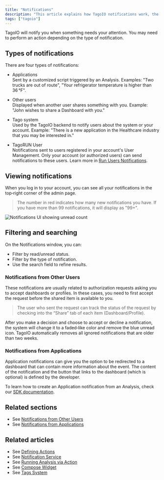 ```yaml
---
title: "Notifications"
description: "This article explains how TagoIO notifications work, the four types of notifications you may receive, where to view them in the admin interface, and how to filter or search notifications."
tags: ["tagoio"]
---
```

TagoIO will notify you when something needs your attention. You may need to perform an action depending on the type of notification.

## Types of notifications
There are four types of notifications:

- Applications  
  Sent by a customized script triggered by an Analysis. Examples: "Two trucks are out of route", "Your refrigerator temperature is higher than 36 °F".

- Other users  
  Displayed when another user shares something with you. Example: "John wishes to share a Dashboard with you."

- Tago system  
  Used by the TagoIO backend to notify users about the system or your account. Example: "There is a new application in the Healthcare industry that you may be interested in."

- TagoRUN User  
  Notifications sent to users registered in your account's User Management. Only your account (or authorized users) can send notifications to these users. Learn more in [Run Users Notifications](../notifications/notifications-for-users).

## Viewing notifications
When you log in to your account, you can see all your notifications in the top‑right corner of the admin page.

> The number in red indicates how many new notifications you have. If you have more than 99 notifications, it will display as "99+".

![Notifications UI showing unread count](/docs_imagem/tagoio/notification-2.png)

## Filtering and searching
On the Notifications window, you can:
- Filter by read/unread status.
- Filter by the type of notification.
- Use the search field to refine results.

### Notifications from Other Users
These notifications are usually related to authorization requests asking you to accept dashboards or profiles. In these cases, you need to first accept the request before the shared item is available to you.

> The user who sent the request can track the status of the request by checking into the “Share” tab of each item (Dashboard/Profile).

After you make a decision and choose to accept or decline a notification, the system will change it to a faded‑like color and remove the blue unread icon. TagoIO automatically removes all ignored notifications that are older than two weeks.

### Notifications from Applications
Application notifications can give you the option to be redirected to a dashboard that can contain more information about the event. The content of the notification and the button that links to the dashboard (which is optional) is defined by the developer.

To learn how to create an Application notification from an Analysis, check our [SDK documentation](https://js.sdk.tago.io/).

## Related sections
- See [Notifications from Other Users](../notifications/notifications-for-users)  
- See [Notifications from Applications](../notifications/notifications-for-users)

## Related articles
- See [Defining Actions](../actions/actions)  
- See [Notification Service](../services/notification-service)  
- See [Running Analysis via Action](../actions/actions)  
- See [Compose Widget](../widgets/compose-widget)  
- See [Tags System](../data-management/tags-system)